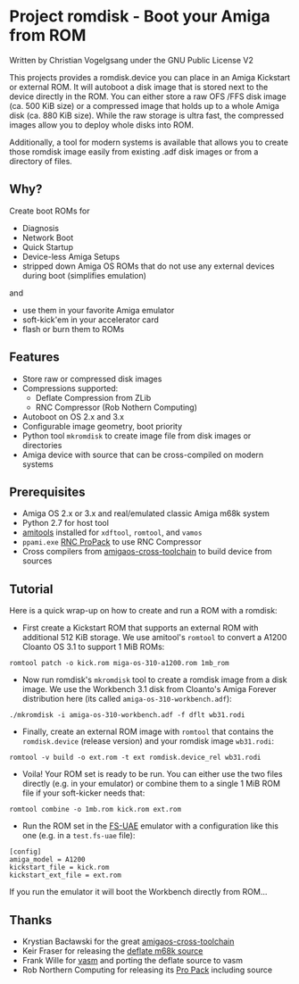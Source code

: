 # Project romdisk - Boot your Amiga from ROM

Written by Christian Vogelgsang under the GNU Public License V2

This projects provides a romdisk.device you can place in an Amiga Kickstart
or external ROM. It will autoboot a disk image that is stored next to the
device directly in the ROM. You can either store a raw OFS /FFS disk image
(ca. 500 KiB size) or a compressed image that holds up to a whole Amiga
disk (ca. 880 KiB size). While the raw storage is ultra fast, the compressed
images allow you to deploy whole disks into ROM.

Additionally, a tool for modern systems is available that allows you to
create those romdisk image easily from existing .adf disk images or from
a directory of files.

## Why?

Create boot ROMs for

* Diagnosis
* Network Boot
* Quick Startup
* Device-less Amiga Setups
* stripped down Amiga OS ROMs that do not use any external devices
  during boot (simplifies emulation)

and

* use them in your favorite Amiga emulator
* soft-kick'em in your accelerator card
* flash or burn them to ROMs

## Features

* Store raw or compressed disk images
* Compressions supported:
  * Deflate Compression from ZLib
  * RNC Compressor (Rob Nothern Computing)
* Autoboot on OS 2.x and 3.x
* Configurable image geometry, boot priority
* Python tool `mkromdisk` to create image file from disk images or directories
* Amiga device with source that can be cross-compiled on modern systems

## Prerequisites

* Amiga OS 2.x or 3.x and real/emulated classic Amiga m68k system
* Python 2.7 for host tool
* [amitools][1] installed for `xdftool`, `romtool`, and `vamos`
* `ppami.exe` [RNC ProPack][2] to use RNC Compressor
* Cross compilers from [amigaos-cross-toolchain][3] to build device from sources

[1]: https://github.com/cnvogelg/amitools
[2]: http://aminet.net/package/util/pack/RNC_ProPack
[3]: https://github.com/cahirwpz/amigaos-cross-toolchain

## Tutorial

Here is a quick wrap-up on how to create and run a ROM with a romdisk:

* First create a Kickstart ROM that supports an external ROM with additional
  512 KiB storage. We use amitool's `romtool` to convert a A1200 Cloanto OS 3.1
  to support 1 MiB ROMs:

```
romtool patch -o kick.rom miga-os-310-a1200.rom 1mb_rom
```

* Now run romdisk's `mkromdisk` tool to create a romdisk image from a disk
  image. We use the Workbench 3.1 disk from Cloanto's Amiga Forever distribution
  here (its called `amiga-os-310-workbench.adf`):

```
./mkromdisk -i amiga-os-310-workbench.adf -f dflt wb31.rodi
```

* Finally, create an external ROM image with `romtool` that contains the
`romdisk.device` (release version) and your romdisk image `wb31.rodi`:

```
romtool -v build -o ext.rom -t ext romdisk.device_rel wb31.rodi
```

* Voila! Your ROM set is ready to be run. You can either use the two files
directly (e.g. in your emulator) or combine them to a single 1 MiB ROM file
if your soft-kicker needs that:

```
romtool combine -o 1mb.rom kick.rom ext.rom
```

* Run the ROM set in the [FS-UAE][1] emulator with a configuration like this
one (e.g. in a `test.fs-uae` file):

```
[config]
amiga_model = A1200
kickstart_file = kick.rom
kickstart_ext_file = ext.rom
```

If you run the emulator it will boot the Workbench directly from ROM...

[1]: https://fs-uae.net

## Thanks

* Krystian Bacławski for the great [amigaos-cross-toolchain][1]
* Keir Fraser for releasing the [deflate m68k source][2]
* Frank Wille for [vasm][3] and porting the deflate source to vasm
* Rob Northern Computing for releasing its [Pro Pack][4] including source

[1]: https://github.com/cahirwpz/amigaos-cross-toolchain
[2]: https://github.com/keirf/Amiga-Stuff/blob/master/inflate.asm
[3]: http://sun.hasenbraten.de/vasm/
[4]: http://aminet.net/package/util/pack/RNC_ProPack
